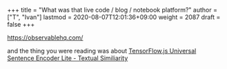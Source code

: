 +++
title = "What was that live code / blog / notebook platform?"
author = ["T", "Ivan"]
lastmod = 2020-08-07T12:01:36+09:00
weight = 2087
draft = false
+++

<https://observablehq.com/>

and the thing you were reading was about [TensorFlow.js Universal Sentence Encoder Lite - Textual Similiarity](https://observablehq.com/@radames/tf-js-universal-sentence-encoder-lite-textual-similiarity)
